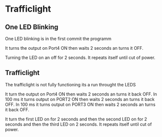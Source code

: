 # Trafficlight

## One LED Blinking
One LED blinking is in the first commit the programm

It turns the output on Port4 ON then waits 2 seconds an turns it OFF.

Turning the LED on an off for 2 seconds. It repeats itself until cut of power.

## Trafficlight
The trafficlight is not fully functioning its a run throught the LEDS

It turn the output on Port4 ON then waits 2 seconds an turns it back OFF. In 100 ms it turns output on PORT2 ON then waits 2 seconds an turns it back OFF. In 100 ms it turns output on PORT3 ON then waits 2 seconds an turns it back OFF.

It turn the first LED on for 2 seconds and then the second LED on for 2 seconds and then the third LED on 2 seconds. It repeats itself until cut of power.